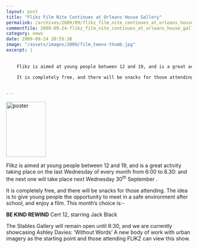 ```yaml
---
layout: post
title: "Flikz Film Nite Continues at Orleans House Gallery"
permalink: /archives/2009/09/flikz_film_nite_continues_at_orleans_house_gallery.html
commentfile: 2009-09-24-flikz_film_nite_continues_at_orleans_house_gallery
category: news
date: 2009-09-24 20:55:38
image: "/assets/images/2009/film_teens-thumb.jpg"
excerpt: |
    
    
    Flikz is aimed at young people between 12 and 19, and is a great activity taking place on the last Wednesday of every month from 6:00 to 8.30: and the next one will take place next Wednesday 30<sup>th</sup> September .
    
    It is completely free, and there will be snacks for those attending. The idea is to give young people the opportunity to meet in a safe environment after school, and enjoy a film.
    

---
```


<a href="/assets/images/2009/film_teens.jpg"><img src="/assets/images/2009/film_teens-thumb.jpg" width="108" height="150" alt="poster" class="photo right" /></a>

Flikz is aimed at young people between 12 and 19, and is a great activity taking place on the last Wednesday of every month from 6:00 to 8.30: and the next one will take place next Wednesday 30<sup>th</sup> September .

It is completely free, and there will be snacks for those attending. The idea is to give young people the opportunity to meet in a safe environment after school, and enjoy a film. This month’s choice is:-

**BE KIND REWIND** Cert 12, starring Jack Black

The Stables Gallery will remain open until 8:30, and we are currently showcasing Ashley Davies: ‘Without Words’ A new body of work with urban imagery as the starting point and those attending FLIKZ can view this show.
